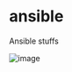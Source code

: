 # ansible
Ansible stuffs

![image](https://github.com/gma1k/scripts/assets/138721734/ca914861-3899-49f4-82e4-905687797197)
